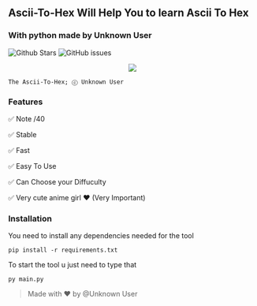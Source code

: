 ## Ascii-To-Hex Will Help You to learn Ascii To Hex
### With python made by Unknown User
![Github Stars](https://img.shields.io/github/stars/Unknown-user-dev/Ascii-To-Hex?style=flat-square)
![GitHub issues](https://img.shields.io/github/issues-raw/Unknown-user-dev/Ascii-To-Hex?style=flat-square)


<p align="center">
  <img src="https://vignette.wikia.nocookie.net/kancolle/images/a/a2/Kashima_Shopping_Full.png/revision/latest?cb=20170929103638">
</p>

```
The Ascii-To-Hex; ⓒ Unknown User
```

### Features

✅ Note /40

✅ Stable

✅ Fast

✅ Easy To Use 

✅ Can Choose your Diffuculty 

✅ Very cute anime girl ❤ (Very Important)

### Installation

You need to install any dependencies needed for the tool
```
pip install -r requirements.txt
```

To start the tool u just need to type that
```
py main.py
```

> Made with ❤ by @Unknown User
